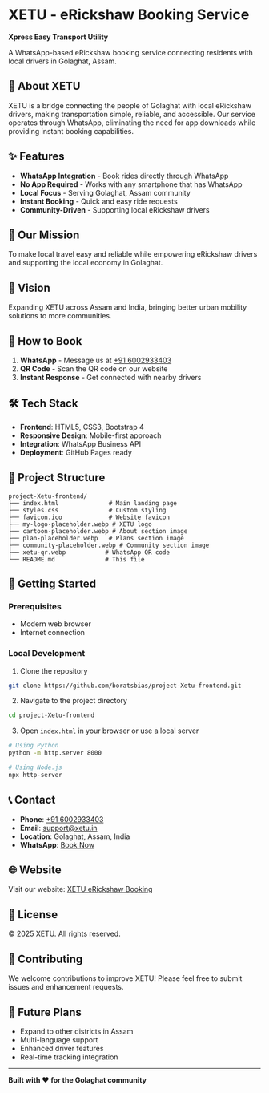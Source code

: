 # XETU - eRickshaw Booking Service

**Xpress Easy Transport Utility**

A WhatsApp-based eRickshaw booking service connecting residents with local drivers in Golaghat, Assam.

## 🚗 About XETU

XETU is a bridge connecting the people of Golaghat with local eRickshaw drivers, making transportation simple, reliable, and accessible. Our service operates through WhatsApp, eliminating the need for app downloads while providing instant booking capabilities.

## ✨ Features

- **WhatsApp Integration** - Book rides directly through WhatsApp
- **No App Required** - Works with any smartphone that has WhatsApp
- **Local Focus** - Serving Golaghat, Assam community
- **Instant Booking** - Quick and easy ride requests
- **Community-Driven** - Supporting local eRickshaw drivers

## 🎯 Our Mission

To make local travel easy and reliable while empowering eRickshaw drivers and supporting the local economy in Golaghat.

## 🌟 Vision

Expanding XETU across Assam and India, bringing better urban mobility solutions to more communities.

## 📱 How to Book

1. **WhatsApp** - Message us at [+91 6002933403](https://wa.me/916002933403)
2. **QR Code** - Scan the QR code on our website
3. **Instant Response** - Get connected with nearby drivers

## 🛠 Tech Stack

- **Frontend**: HTML5, CSS3, Bootstrap 4
- **Responsive Design**: Mobile-first approach
- **Integration**: WhatsApp Business API
- **Deployment**: GitHub Pages ready

## 📂 Project Structure

```
project-Xetu-frontend/
├── index.html              # Main landing page
├── styles.css              # Custom styling
├── favicon.ico             # Website favicon
├── my-logo-placeholder.webp # XETU logo
├── cartoon-placeholder.webp # About section image
├── plan-placeholder.webp   # Plans section image
├── community-placeholder.webp # Community section image
├── xetu-qr.webp           # WhatsApp QR code
└── README.md              # This file
```

## 🚀 Getting Started

### Prerequisites

- Modern web browser
- Internet connection

### Local Development

1. Clone the repository

```bash
git clone https://github.com/boratsbias/project-Xetu-frontend.git
```

2. Navigate to the project directory

```bash
cd project-Xetu-frontend
```

3. Open `index.html` in your browser or use a local server

```bash
# Using Python
python -m http.server 8000

# Using Node.js
npx http-server
```

## 📞 Contact

- **Phone**: [+91 6002933403](tel:+916002933403)
- **Email**: [support@xetu.in](mailto:support@xetu.in)
- **Location**: Golaghat, Assam, India
- **WhatsApp**: [Book Now](https://wa.me/916002933403)

## 🌐 Website

Visit our website: [XETU eRickshaw Booking](https://boratsbias.github.io/project-Xetu-frontend/)

## 📄 License

© 2025 XETU. All rights reserved.

## 🤝 Contributing

We welcome contributions to improve XETU! Please feel free to submit issues and enhancement requests.

## 🔄 Future Plans

- Expand to other districts in Assam
- Multi-language support
- Enhanced driver features
- Real-time tracking integration

---

**Built with ❤️ for the Golaghat community**

